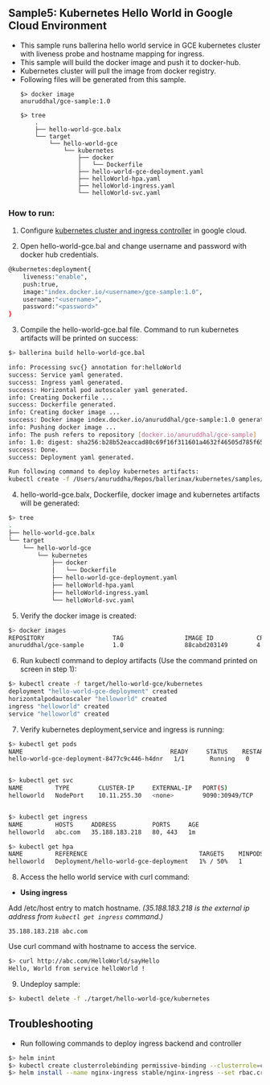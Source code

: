 ## Sample5: Kubernetes Hello World in Google Cloud Environment

- This sample runs  ballerina hello world service in GCE kubernetes cluster with liveness probe and  hostname
 mapping for ingress. 
- This sample will build the docker image and push it to docker-hub. 
- Kubernetes cluster will pull the image from docker registry.
- Following files will be generated from this sample.
    ``` 
    $> docker image
    anuruddhal/gce-sample:1.0
    
    $> tree
        .
        ├── hello-world-gce.balx
        └── target
            └── hello-world-gce
                └── kubernetes
                    ├── docker
                    │   └── Dockerfile
                    ├── hello-world-gce-deployment.yaml
                    ├── helloWorld-hpa.yaml
                    ├── helloWorld-ingress.yaml
                    └── helloWorld-svc.yaml
    ```
### How to run:

1. Configure [kubernetes cluster and ingress controller](https://cloud.google.com/community/tutorials/nginx-ingress-gke) in google cloud.

2. Open hello-world-gce.bal and change username and password with docker hub credentials.
```bash
@kubernetes:deployment{
    liveness:"enable",
    push:true,
    image:"index.docker.io/<username>/gce-sample:1.0",
    username:"<username>",
    password:"<password>"
}
```

3. Compile the  hello-world-gce.bal file. Command to run kubernetes artifacts will be printed on success:
```bash
$> ballerina build hello-world-gce.bal

info: Processing svc{} annotation for:helloWorld
success: Service yaml generated.
success: Ingress yaml generated.
success: Horizontal pod autoscaler yaml generated.
info: Creating Dockerfile ...
success: Dockerfile generated.
info: Creating docker image ...
success: Docker image index.docker.io/anuruddhal/gce-sample:1.0 generated.
info: Pushing docker image ...
info: The push refers to repository [docker.io/anuruddhal/gce-sample]
info: 1.0: digest: sha256:b28b52eaccad80c69f16f311601a4632f46505d785f6585ed3829c55fc5d83f4 size: 1368
success: Done.
success: Deployment yaml generated.

Run following command to deploy kubernetes artifacts:
kubectl create -f /Users/anuruddha/Repos/ballerinax/kubernetes/samples/sample5/target/hello-world-gce/kubernetes
```

4. hello-world-gce.balx, Dockerfile, docker image and kubernetes artifacts will be generated: 
```bash
$> tree
.
├── hello-world-gce.balx
└── target
    └── hello-world-gce
        └── kubernetes
            ├── docker
            │   └── Dockerfile
            ├── hello-world-gce-deployment.yaml
            ├── helloWorld-hpa.yaml
            ├── helloWorld-ingress.yaml
            └── helloWorld-svc.yaml
```

5. Verify the docker image is created:
```bash
$> docker images
REPOSITORY                   TAG                 IMAGE ID            CREATED             SIZE
anuruddhal/gce-sample        1.0                 88cabd203149        4 minutes ago       102MB

```

6. Run kubectl command to deploy artifacts (Use the command printed on screen in step 1):
```bash
$> kubectl create -f target/hello-world-gce/kubernetes
deployment "hello-world-gce-deployment" created
horizontalpodautoscaler "helloworld" created
ingress "helloworld" created
service "helloworld" created
```

7. Verify kubernetes deployment,service and ingress is running:
```bash
$> kubectl get pods
NAME                                         READY     STATUS    RESTARTS   AGE
hello-world-gce-deployment-8477c9c446-h4dnr   1/1       Running   0          8s


$> kubectl get svc
NAME         TYPE        CLUSTER-IP     EXTERNAL-IP   PORT(S)          AGE
helloworld   NodePort    10.11.255.30   <none>        9090:30949/TCP   2m


$> kubectl get ingress
NAME         HOSTS     ADDRESS          PORTS     AGE
helloworld   abc.com   35.188.183.218   80, 443   1m

$> kubectl get hpa
NAME         REFERENCE                               TARGETS    MINPODS   MAXPODS   REPLICAS   AGE
helloworld   Deployment/hello-world-gce-deployment   1% / 50%   1         2         1          2m
```

8. Access the hello world service with curl command:

- **Using ingress**

Add /etc/host entry to match hostname.
_(35.188.183.218 is the external ip address from `kubectl get ingress` command.)_
 ```
 35.188.183.218 abc.com
 ```
Use curl command with hostname to access the service.
```bash
$> curl http://abc.com/HelloWorld/sayHello
Hello, World from service helloWorld !
```

9. Undeploy sample:
```bash
$> kubectl delete -f ./target/hello-world-gce/kubernetes
```
## Troubleshooting
- Run following commands to deploy ingress backend and controller
```bash
$> helm inint
$> kubectl create clusterrolebinding permissive-binding --clusterrole=cluster-admin --user=admin --user=kubelet --group=system:serviceaccounts;
$> helm install --name nginx-ingress stable/nginx-ingress --set rbac.create=true
```